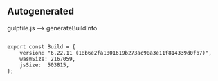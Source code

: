 



Autogenerated
-------------








gulpfile.js --> generateBuildInfo


  

```

export const Build = {
    version: "6.22.11 (18b6e2fa1801619b273ac90a3e11f814339d0fb7)",
    wasmSize: 2167059,
    jsSize:  503815,
};


```




